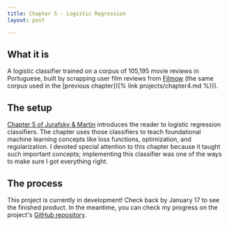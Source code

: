 ```yaml
---
title: Chapter 5 - Logistic Regression
layout: post

---
```


## What it is

A logistic classifier trained on a corpus of 105,195 movie reviews in Portuguese, built by scrapping user film reviews from [Filmow](http://filmow.com) (the same corpus used in the [previous chapter]({% link projects/chapter4.md %})). 

## The setup

[Chapter 5 of Jurafsky & Martin](https://web.stanford.edu/~jurafsky/slp3/5.pdf) introduces the reader to logistic regression classifiers. The chapter uses those classifiers to teach foundational machine learning concepts like loss functions, optimization, and regularization. I devoted special attention to this chapter because it taught such important concepts; implementing this classifier was one of the ways to make sure I got everything right. 

## The process

This project is currently in development! Check back by January 17 to see the finished product. In the meantime, you can check my progress on the project's [GitHub repository](https://github.com/lucasadelino/Learning-Compling/tree/main/Textbooks/Speech%20and%20Language%20Processing%20(Jurafsky%2C%20Martin)/Chapter%205%20-%20Logistic%20Regression).